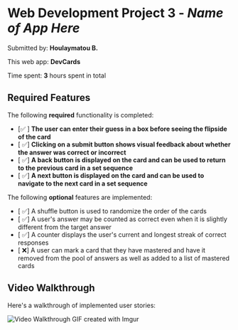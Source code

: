 # Web Development Project 3 - _Name of App Here_

Submitted by: **Houlaymatou B.**

This web app: **DevCards**

Time spent: **3** hours spent in total

## Required Features

The following **required** functionality is completed:

- [✅ ] **The user can enter their guess in a box before seeing the flipside of the card**
- [ ✅] **Clicking on a submit button shows visual feedback about whether the answer was correct or incorrect**
- [ ✅] **A back button is displayed on the card and can be used to return to the previous card in a set sequence**
- [ ✅] **A next button is displayed on the card and can be used to navigate to the next card in a set sequence**

The following **optional** features are implemented:

- [ ✅] A shuffle button is used to randomize the order of the cards
- [ ✅] A user's answer may be counted as correct even when it is slightly different from the target answer
- [ ✅] A counter displays the user's current and longest streak of correct responses
- [ ❌] A user can mark a card that they have mastered and have it removed from the pool of answers as well as added to a list of mastered cards

## Video Walkthrough

Here's a walkthrough of implemented user stories:

<img src='https://imgur.com/6lSAZaQ' title='Video Walkthrough' width='' alt='Video Walkthrough' />
GIF created with Imgur
